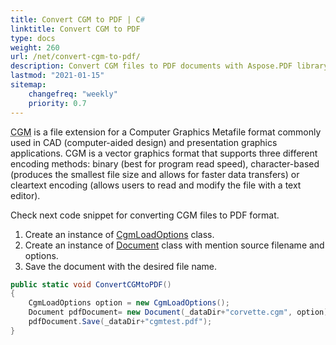 ```yaml
---
title: Convert CGM to PDF | C#
linktitle: Convert CGM to PDF
type: docs
weight: 260
url: /net/convert-cgm-to-pdf/
description: Convert CGM files to PDF documents with Aspose.PDF library. These files used in CAD and presentation graphics applications
lastmod: "2021-01-15"
sitemap:
    changefreq: "weekly"
    priority: 0.7
---
```


<abbr title="Computer Graphics Metafile">CGM</abbr> is a file extension for a Computer Graphics Metafile format commonly used in CAD (computer-aided design) and presentation graphics applications. CGM is a vector graphics format that supports three different encoding methods: binary (best for program read speed), character-based (produces the smallest file size and allows for faster data transfers) or cleartext encoding (allows users to read and modify the file with a text editor).

Check next code snippet for converting CGM files  to PDF format.

1. Create an instance of [CgmLoadOptions](https://apireference.aspose.com/pdf/net/aspose.pdf/cgmloadoptions) class.
1. Create an instance of [Document](https://apireference.aspose.com/pdf/net/aspose.pdf/document) class with mention source filename and options.
1. Save the document with the desired file name.

```csharp
public static void ConvertCGMtoPDF()
{
    CgmLoadOptions option = new CgmLoadOptions();
    Document pdfDocument= new Document(_dataDir+"corvette.cgm", option);
    pdfDocument.Save(_dataDir+"cgmtest.pdf");
}
```
